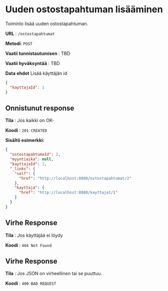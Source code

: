 # Uuden ostostapahtuman lisääminen

Toiminto lisää uuden ostostapahtuman.

**URL** : `/ostostapahtumat`

**Metodi**: `POST`

**Vaatii tunnistautumisen** : TBD

**Vaatii hyväksyntää** : TBD

**Data ehdot**
Lisää käyttäjän id
```json
{
  "kayttajaId": 1
}
```


## Onnistunut response

**Tila** : Jos kaikki on OK-

**Koodi** : `201 CREATED`

**Sisältö esimerkki:**
```json
{
  "ostostapahtumaId": 2,
  "myyntiaika": null,
  "kayttajaId": 1,
  "_links": {
    "self": {
      "href": "http://localhost:8080/ostostapahtumat/2"
    },
    "kayttaja": {
      "href": "http://localhost:8080/kayttajat/1"
    }
  }
}
```

## Virhe Response

**Tila** : Jos käyttäjää ei löydy

**Koodi** : `404 Not Found`

## Virhe Response

**Tila** : Jos JSON on virheellinen tai se puuttuu.

**Koodi** : `400 BAD REQUEST`
